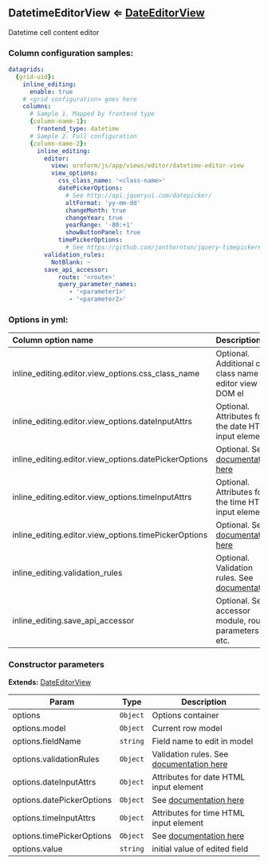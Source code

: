 <a name="module_DatetimeEditorView"></a>
## DatetimeEditorView ⇐ [DateEditorView](./date-editor-view.md)
Datetime cell content editor

### Column configuration samples:
``` yml
datagrids:
  {grid-uid}:
    inline_editing:
      enable: true
    # <grid configuration> goes here
    columns:
      # Sample 1. Mapped by frontend type
      {column-name-1}:
        frontend_type: datetime
      # Sample 2. Full configuration
      {column-name-2}:
        inline_editing:
          editor:
            view: oroform/js/app/views/editor/datetime-editor-view
            view_options:
              css_class_name: '<class-name>'
              datePickerOptions:
                # See http://api.jqueryui.com/datepicker/
                altFormat: 'yy-mm-dd'
                changeMonth: true
                changeYear: true
                yearRange: '-80:+1'
                showButtonPanel: true
              timePickerOptions:
                # See https://github.com/jonthornton/jquery-timepicker#options
          validation_rules:
            NotBlank: ~
          save_api_accessor:
              route: '<route>'
              query_parameter_names:
                 - '<parameter1>'
                 - '<parameter2>'
```

### Options in yml:

Column option name                                  | Description
:---------------------------------------------------|:-----------
inline_editing.editor.view_options.css_class_name   | Optional. Additional css class name for editor view DOM el
inline_editing.editor.view_options.dateInputAttrs   | Optional. Attributes for the date HTML input element
inline_editing.editor.view_options.datePickerOptions| Optional. See [documentation here](http://api.jqueryui.com/datepicker/)
inline_editing.editor.view_options.timeInputAttrs   | Optional. Attributes for the time HTML input element
inline_editing.editor.view_options.timePickerOptions| Optional. See [documentation here](https://github.com/jonthornton/jquery-timepicker#options)
inline_editing.validation_rules | Optional. Validation rules. See [documentation](../reference/js_validation.md#conformity-server-side-validations-to-client-once)
inline_editing.save_api_accessor                    | Optional. Sets accessor module, route, parameters etc.

### Constructor parameters

**Extends:** [DateEditorView](./date-editor-view.md)  

| Param | Type | Description |
| --- | --- | --- |
| options | `Object` | Options container |
| options.model | `Object` | Current row model |
| options.fieldName | `string` | Field name to edit in model |
| options.validationRules | `Object` | Validation rules. See [documentation here](../reference/js_validation.md#conformity-server-side-validations-to-client-once) |
| options.dateInputAttrs | `Object` | Attributes for date HTML input element |
| options.datePickerOptions | `Object` | See [documentation here](http://api.jqueryui.com/datepicker/) |
| options.timeInputAttrs | `Object` | Attributes for time HTML input element |
| options.timePickerOptions | `Object` | See [documentation here](https://github.com/jonthornton/jquery-timepicker#options) |
| options.value | `string` | initial value of edited field |

